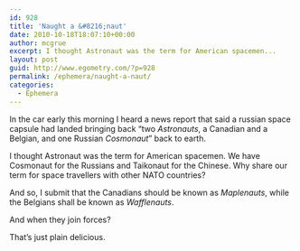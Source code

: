 ```yaml
---
id: 928
title: 'Naught a &#8216;naut'
date: 2010-10-18T18:07:10+00:00
author: mcgrue
excerpt: I thought Astronaut was the term for American spacemen...
layout: post
guid: http://www.egometry.com/?p=928
permalink: /ephemera/naught-a-naut/
categories:
  - Ephemera
---
```

In the car early this morning I heard a news report that said a russian space capsule had landed bringing back &#8220;two _Astronauts_, a Canadian and a Belgian, and one Russian _Cosmonaut_&#8221; back to earth.

I thought Astronaut was the term for American spacemen. We have Cosmonaut for the Russians and Taikonaut for the Chinese. Why share our term for space travellers with other NATO countries? 

And so, I submit that the Canadians should be known as _Maplenauts_, while the Belgians shall be known as _Wafflenauts_.

And when they join forces? 

That&#8217;s just plain delicious.